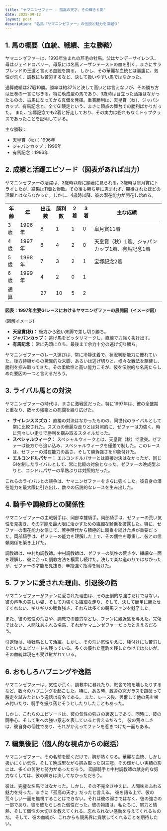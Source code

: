 ```yaml
---
title: "ヤマニンゼファー - 孤高の天才、その輝きと影"
date: 2025-09-12
layout: post
description: "名馬『ヤマニンゼファー』の伝説と魅力を深堀り"
---
```


## 1. 馬の概要（血統、戦績、主な勝鞍）

ヤマニンゼファーは、1993年生まれの芦毛の牡馬。父はサンデーサイレンス、母はジェイドロバリー。母系には名馬ノーザンテーストの血を引く、まさにサラブレッドの王道と言える血統を誇る。  しかし、その華麗な血統とは裏腹に、気性が荒く、調教にも苦労するなど、決して扱いやすい馬ではなかった。

通算成績は27戦10勝。勝率は約37%と決して高いとは言えないが、その勝ち方は圧巻の一言に尽きる。特に晩成型の馬であり、3歳時は目立った活躍はなかったものの、古馬になってから真価を発揮。重賞勝利は、天皇賞（秋）、ジャパンカップ、有馬記念と、全てGI競走という、まさに頂点の舞台での勝利ばかりだった。  また、宝塚記念でも2着と好走しており、その実力は紛れもなくトップクラスであったことを証明している。

主な勝鞍：

* 天皇賞（秋）：1996年
* ジャパンカップ：1996年
* 有馬記念：1996年


## 2. 成績と活躍エピソード（図表があれば出力）

ヤマニンゼファーの活躍は、3歳時以降に顕著に見られる。3歳時は皐月賞にトライしたが、結果は11着と惨敗。その後も勝ち星に恵まれず、期待されたほどの活躍とはならなかった。しかし、4歳時以降、彼の潜在能力が開花し始める。

| 年齢 | 年 | 出走数 | 勝利数 | 2着 | 3着 | 主な成績 |
|---|---|---|---|---|---|---|
| 3歳 | 1996年 | 8 | 1 | 1 | 0 | 皐月賞11着 |
| 4歳 | 1997年 | 8 | 4 | 2 | 0 | 天皇賞（秋）1着、ジャパンカップ1着、有馬記念1着 |
| 5歳 | 1998年 | 7 | 3 | 2 | 1 | 宝塚記念2着 |
| 6歳 | 1999年 | 4 | 2 | 0 | 1 |  |
| 通算 |  | 27 | 10 | 5 | 2 |  |


**図表：1997年主要GIレースにおけるヤマニンゼファーの展開図（イメージ図）**

(図解イメージ)

* **天皇賞(秋)：** 後方から鋭い末脚で差し切り勝ち。
* **ジャパンカップ：** 逃げ馬をピッタリマークし、直線で力強く抜け出す。
* **有馬記念：** 常に先頭に立ち、最後まで余力十分の逃げ切り勝ち。


ヤマニンゼファーのレース運びは、常に冷静沈着で、状況判断能力に優れていた。後方待機からの驚異的な末脚、あるいは逃げ切りと、様々な戦法を駆使し、勝利を掴み取ってきた。その柔軟性と高い能力こそが、彼を伝説的な名馬たらしめた要因の一つと言えるだろう。


## 3. ライバル馬との対決

ヤマニンゼファーの時代は、まさに激戦区だった。特に1997年は、彼の全盛期と重なり、数々の強豪との死闘を繰り広げた。

* **サイレンススズカ：**  直接の対決はなかったものの、同世代のライバルとして常に比較された。スズカの華麗な走りとは対照的に、ゼファーは力強く、時に荒々しい走りで勝利を掴み取るスタイルだった。
* **スペシャルウィーク：**  スペシャルウィークとは、天皇賞（秋）で激突。ゼファーは後方から追い込み、スペシャルウィークを僅差で制した。このレースは、ゼファーの潜在能力の高さ、そして勝負強さを印象付けた。
* **エルコンドルパサー：**  エルコンドルパサーとは直接対決はなかったが、同じGIを制したライバルとして、常に比較の対象となった。ゼファーの晩成型ぶりと、コンドルパサーの早熟ぶりは対照的だった。


これらのライバルとの競争は、ヤマニンゼファーをさらに強くした。彼自身の潜在能力を最大限に引き出し、数々の伝説的なレースを生み出した。


## 4. 騎手や調教師との関係性

ヤマニンゼファーの主戦騎手は、岡部幸雄騎手。岡部騎手は、ゼファーの荒い気性を見抜き、その才能を最大限に活かすための繊細な騎乗を披露した。特に、ゼファーの潜在能力を信じて、若手時代から積極的に騎乗を続けた点が重要だった。岡部騎手は、ゼファーの能力を理解した上で、その個性を尊重し、彼との信頼関係を築き上げた。

調教師は、中村均調教師。中村調教師は、ゼファーの気性の荒さや、繊細な一面を理解し、彼に合った調教方法を模索し続けた。決して楽な道のりではなかったが、ゼファーの才能を見抜き、辛抱強く指導を続けた。


## 5. ファンに愛された理由、引退後の話

ヤマニンゼファーがファンに愛された理由は、その圧倒的な強さだけではない。彼の芦毛の美しい姿、そして力強くも繊細な走り、そして、決して簡単に勝たせてくれない、ギリギリの勝負強さ、それらは多くの競馬ファンを魅了した。

また、彼の気性の荒さや、調教での苦労なども、ファンに親近感を与えた。完璧ではない、人間味あふれる名馬、それがヤマニンゼファーだったと言えるだろう。

引退後は、種牡馬として活躍。しかし、その荒い気性ゆえに、種付けにも苦労したというエピソードも残っている。多くの優れた産駒を残したわけではないが、その血統は現在も受け継がれている。


## 6. おもしろハプニングや逸話

ヤマニンゼファーは、気性が荒く、調教中に暴れたり、厩舎で物を壊したりするなど、数々のハプニングを起こした。特に、ある時、厩舎の窓ガラスを蹴破って脱走を試みたという逸話は有名である。  また、レース後、興奮して他の馬を噛み付いたり、騎手を振り落とそうとしたりしたこともあった。

しかし、これらのエピソードは、彼の気性の強さの裏返しであり、同時に、彼の闘争心、そして生への強い意志を表していると言えるだろう。  彼の荒々しさは、彼自身の個性であり、それがかえってファンを惹きつけた一面もある。


## 7. 編集後記（個人的な視点からの総括）

ヤマニンゼファー。その名前を聞くだけで、胸が熱くなる。華麗な血統、しかし扱いにくい気性、そして晩成型ながら掴み取ったGI三冠。その輝かしい実績の影には、多くの苦労と努力があっただろう。  岡部騎手と中村調教師の献身的な努力なくしては、彼の輝きは決してなかっただろう。

彼は、完璧な名馬ではなかった。しかし、その不完全さゆえに、人間味あふれる魅力を持った、まさに「孤高の天才」だったと言える。  彼を語る上で、彼の荒々しい一面を無視することはできない。それは彼の弱さではなく、彼の強さの一部であり、彼を彼たらしめた個性だった。彼の物語は、私たちに、努力と情熱、そして個性の大切さを教えてくれる、忘れられない感動を与えてくれるものだ。  そして、彼の血統が、これからも競馬界に貢献してくれることを期待したい。
